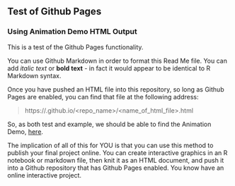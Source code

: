 ## Test of Github Pages
### Using Animation Demo HTML Output

This is a test of the Github Pages functionality.  

You can use Github Markdown in order to format this Read Me file.  You can add *italic text* or **bold text** - in fact it would appear to be identical to R Markdown syntax.  

Once you have pushed an HTML file into this repository, so long as Github Pages are enabled, you can find that file at the following address:

> https://<username>.github.io/<repo_name>/<name_of_html_file>.html

So, as both test and example, we should be able to find the Animation Demo, [here](https://alexlundry.github.io/animation/animation.html).

The implication of all of this for YOU is that you can use this method to publish your final project online.  You can create interactive graphics in an R notebook or markdown file, then knit it as an HTML document, and push it into a Github repository that has Github Pages enabled.  You know have an online interactive project.  
